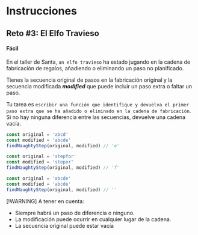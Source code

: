 # **Instrucciones**

## **Reto #3: El Elfo Travieso**
#### **Fácil**

En el taller de Santa, `un elfo travieso` ha estado jugando en la cadena de fabricación de regalos, añadiendo o eliminando un paso no planificado.

Tienes la secuencia original de pasos en la fabricación original y la secuencia modificada ***modified*** que puede incluir un paso extra o faltar un paso.

Tu tarea es `escribir una función que identifique y devuelva el primer paso extra que se ha añadido o eliminado en la cadena de fabricación`. Si no hay ninguna diferencia entre las secuencias, devuelve una cadena vacía.

```js
const original = 'abcd'
const modified = 'abcde'
findNaughtyStep(original, modified) // 'e'

const original = 'stepfor'
const modified = 'stepor'
findNaughtyStep(original, modified) // 'f'

const original = 'abcde'
const modified = 'abcde'
findNaughtyStep(original, modified) // ''
```

[!WARNING]
A tener en cuenta:

- Siempre habrá un paso de diferencia o ninguno.
- La modificación puede ocurrir en cualquier lugar de la cadena.
- La secuencia original puede estar vacía